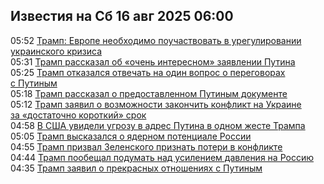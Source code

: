 <h2>Известия на Сб 16 авг 2025 06:00</h2><!--2025-08-16 05:52:52-->
<div class="rssn">
  <div><span class="smaller gray hspace">05:52</span> <a class="nodecor" href="https://news.rambler.ru/world/55150321-tramp-evrope-neobhodimo-pouchastvovat-v-uregulirovanii-ukrainskogo-krizisa/">Трамп: Европе необходимо поучаствовать в урегулировании украинского кризиса</a></div>
</div>
<div class="rssn">
  <div><span class="smaller gray hspace">05:31</span> <a class="nodecor" href="https://news.rambler.ru/world/55149996-tramp-rasskazal-ob-ochen-interesnom-zayavlenii-putina/">Трамп рассказал об «очень интересном» заявлении Путина</a></div>
</div>
<div class="rssn">
  <div><span class="smaller gray hspace">05:25</span> <a class="nodecor" href="https://news.rambler.ru/world/55150313-tramp-otkazalsya-otvechat-na-odin-vopros-o-peregovorah-s-putinym/">Трамп отказался отвечать на один вопрос о переговорах с Путиным</a></div>
</div>
<div class="rssn">
  <div><span class="smaller gray hspace">05:18</span> <a class="nodecor" href="https://news.rambler.ru/world/55150316-tramp-rasskazal-o-predostavlennom-putinym-dokumente/">Трамп рассказал о предоставленном Путиным документе</a></div>
</div>
<div class="rssn">
  <div><span class="smaller gray hspace">05:12</span> <a class="nodecor" href="https://news.rambler.ru/world/55150238-tramp-zayavil-o-vozmozhnosti-zakonchit-konflikt-na-ukraine-za-dostatochno-korotkiy-srok/">Трамп заявил о возможности закончить конфликт на Украине за «достаточно короткий» срок</a></div>
</div>
<div class="rssn">
  <div><span class="smaller gray hspace">04:58</span> <a class="nodecor" href="https://news.rambler.ru/world/55150285-v-ssha-uvideli-ugrozu-v-adres-putina-v-odnom-zheste-trampa/">В США увидели угрозу в адрес Путина в одном жесте Трампа</a></div>
</div>
<div class="rssn">
  <div><span class="smaller gray hspace">05:05</span> <a class="nodecor" href="https://news.rambler.ru/world/55149855-tramp-vyskazalsya-o-yadernom-potentsiale-rossii/">Трамп высказался о ядерном потенциале России</a></div>
</div>
<div class="rssn">
  <div><span class="smaller gray hspace">04:55</span> <a class="nodecor" href="https://news.rambler.ru/world/55143482-tramp-prizval-zelenskogo-priznat-poteri-v-konflikte/">Трамп призвал Зеленского признать потери в конфликте</a></div>
</div>
<div class="rssn">
  <div><span class="smaller gray hspace">04:44</span> <a class="nodecor" href="https://news.rambler.ru/world/55150268-tramp-poobeschal-podumat-nad-usileniem-davleniya-na-rossiyu/">Трамп пообещал подумать над усилением давления на Россию</a></div>
</div>
<div class="rssn">
  <div><span class="smaller gray hspace">04:35</span> <a class="nodecor" href="https://news.rambler.ru/world/55150245-tramp-zayavil-o-prekrasnyh-otnosheniyah-s-putinym/">Трамп заявил о прекрасных отношениях с Путиным</a></div>
</div>
